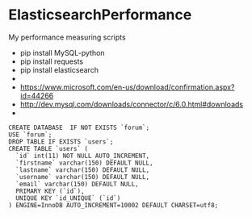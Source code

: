 # ElasticsearchPerformance
My performance measuring scripts

 - pip install MySQL-python
 - pip install requests
 - pip install elasticsearch
 - 
 - https://www.microsoft.com/en-us/download/confirmation.aspx?id=44266
 - http://dev.mysql.com/downloads/connector/c/6.0.html#downloads
 - 
 
```
CREATE DATABASE  IF NOT EXISTS `forum`;
USE `forum`;
DROP TABLE IF EXISTS `users`;
CREATE TABLE `users` (
  `id` int(11) NOT NULL AUTO_INCREMENT,
  `firstname` varchar(150) DEFAULT NULL,
  `lastname` varchar(150) DEFAULT NULL,
  `username` varchar(150) DEFAULT NULL,
  `email` varchar(150) DEFAULT NULL,
  PRIMARY KEY (`id`),
  UNIQUE KEY `id_UNIQUE` (`id`)
) ENGINE=InnoDB AUTO_INCREMENT=10002 DEFAULT CHARSET=utf8;
```
